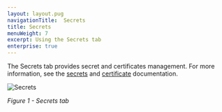```yaml
---
layout: layout.pug
navigationTitle:  Secrets
title: Secrets
menuWeight: 7
excerpt: Using the Secrets tab
enterprise: true
---
```


The Secrets tab provides secret and certificates management. For more information, see the [secrets](/1.11/security/ent/secrets/) and [certificate](/1.11/security/ent/tls-ssl/) documentation.

![Secrets](/1.11/img/secrets-ee.png)

<p><i>Figure 1 - Secrets tab</i></p>
